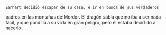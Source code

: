     Earhart decidió escapar de su casa, e ir en busca de sus verdaderos
padres en las montañas de Mordor. El dragón sabía que no iba a ser nada
fácil, y que pondría a su vida en gran peligro, pero él estaba decidido
a hacerlo.
